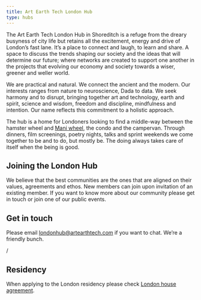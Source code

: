 ```yaml
---
title: Art Earth Tech London Hub
type: hubs
---
```


The Art Earth Tech London Hub in Shoreditch is a refuge from the dreary busyness of city life but retains all the excitement, energy and drive of London’s fast lane. It’s a place to connect and laugh, to learn and share. A space to discuss the trends shaping our society and the ideas that will determine our future; where networks are created to support one another in the projects that evolving our economy and society towards a wiser, greener and weller world.

We are practical and natural. We connect the ancient and the modern. Our interests ranges from nature to neuroscience, Dada to data. We seek harmony and to disrupt, bringing together art and technology, earth and spirit, science and wisdom, freedom and discipline, mindfulness and intention. Our name reflects this commitment to a holistic approach.

The hub is a home for Londoners looking to find a middle-way between the hamster wheel and [Mani wheel][wheel], the condo and the campervan. Through dinners, film screenings, poetry nights, talks and sprint weekends we come together to be and to do, but mostly be. The doing always takes care of itself when the being is good.

[wheel]: http://www.wishbop.com/images/201110/source_img/Handmade_Tibetan_Prayer_Wheel_Turner_Buddhist_Prayer_Wheel_original_img_gallery_1318990124_747__1.jpg

## Joining the London Hub

We believe that the best communities are the ones that are aligned on their values, agreements and ethos. New members can join upon invitation of an existing member.
If you want to know more about our community please get in touch or join one of our public events.

## Get in touch

Please email londonhub@artearthtech.com if you want to chat. We’re a friendly bunch.

<a target="_blank" href="https://www.facebook.com/groups/1474244892695937/about/"> <i class="icon ion-social-facebook" ></i></a> /  <a target="_blank" href="javascript:void(0)"> <i class="icon ion-social-instagram" ></i></a>

## Residency

When applying to the London residency please check <a href="/london-agreement">London house agreement</a></li>.
